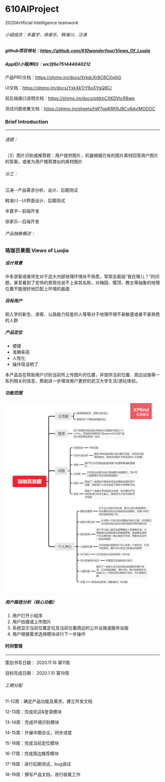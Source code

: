 # 610AIProject

2020Artificial Intelligence teamwork

###### 小组成员：辛嘉宇、徐家乐、韩海川、汪涛



##### github项目地址：https://github.com/610wonderfour/Views_Of_Luojia

##### AppID(小程序ID)：wx3f6e751444040212



产品PRD文档：https://shimo.im/docs/XrkdcXr8C6CXxjhG

UI文档：https://shimo.im/docs/YxkXkTrY6xXYgQ8C/ 

前后端接口说明文档：https://shimo.im/docs/pttkhCXKDVtcR8wp

测试问题收集文档：https://shimo.im/sheets/hWTppKRKRJ8Cv6dv/MODOC









### Brief Introduction

---



###### 选题：

（3）图片识别或推荐题：用户提供图片，机器根据已有的图片素材回答用户图片的答案，或者为用户推荐类似的素材图片



###### 分工：

汪涛--产品需求分析、设计、后期测试

韩海川--UI界面设计、后期测试

辛嘉宇--前端开发

徐家乐--后端开发



###### 产品抽象概述：

### 珞珈百景图 Views of Luojia



##### 设计背景

许多游客或者师生对于武大内部地理环境尚不熟悉，常常会面临“我在哪儿？”的问题，甚至看到了宏伟的景观也说不上来其名称，对梅园、樱顶、教五等抽象的地理位置不能很好地匹配上环境的画面



##### 目标用户

刚入学的新生、游客、认路能力较差的人等等对于地理环境不甚敏感或者不甚熟悉的人群



##### 产品定位

- 便捷
- 准确率高
- 人性化
- 操作简洁明了

本产品旨在帮助用户识别当前所上传图片的位置，并提供当前位置、周边设施等一系列相关的信息，帮助进一步增进用户更好的武汉大学生活/游玩体验。



##### 功能范围

![珞珈百景图前端整体架构](https://github.com/610wonderfour/ViewsOfLuojia/blob/master/珞珈百景图前端整体架构.png)





##### 用户路径分析（核心功能）

1. 用户打开小程序
2. 用户拍摄或上传图片
3. 系统显示当前位置定位及当前位置周边的公共设施或服务设施
4. 用户根据需求选择模块进行下一步操作





#### 时间管理

---



策划书写日期： 2020.11.16 第11周

目标完成日期： 2020.1.10 第19周



###### 工期分配



11-12周：确定产品功能及需求，建立开发文档

12-13周：完成欢迎&登录模块

13-14周：完成环境识别模块

14-15周：开展中期会议，同步进度

15-16周：完成当前定位模块

16-17周：完成周边推荐模块

17-18周：进行后期测试，bug调试

18-19周：撰写产品文档，进行收尾工作





#### 